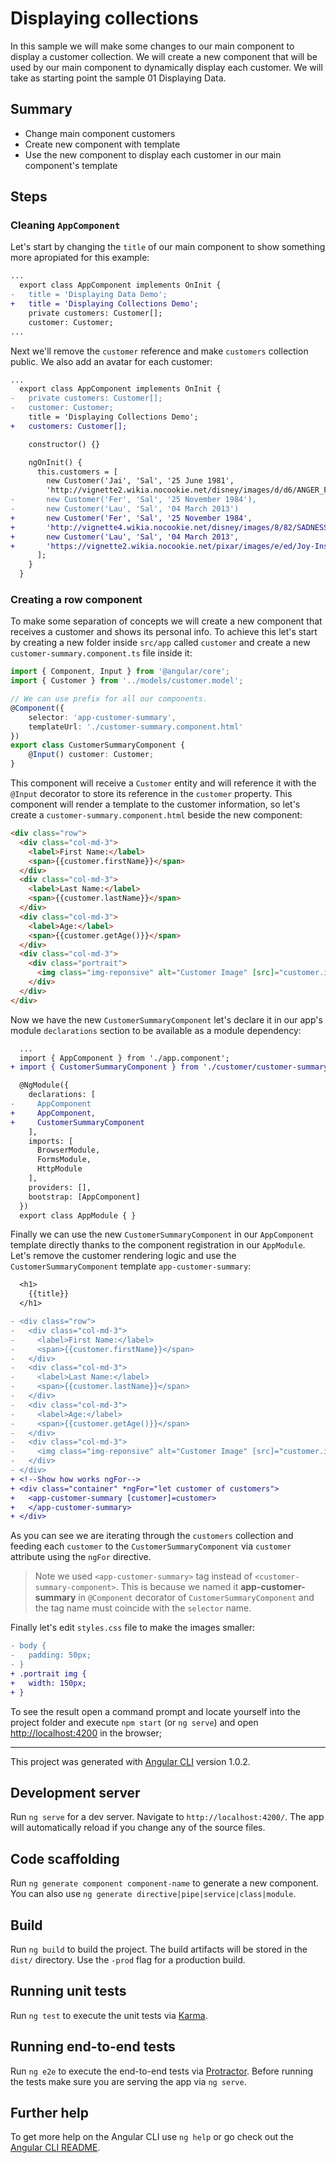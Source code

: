 # Displaying collections

In this sample we will make some changes to our main component to display a customer collection. We will create a new component that will be used by our main component to dynamically display each customer.
We will take as starting point the sample 01 Displaying Data.

## Summary
- Change main component customers
- Create new component with template
- Use the new component to display each customer in our main component's template

## Steps

### Cleaning `AppComponent`

Let's start by changing the `title` of our main component to show something more apropiated for this example:

```diff
...
  export class AppComponent implements OnInit {
-   title = 'Displaying Data Demo';
+   title = 'Displaying Collections Demo';
    private customers: Customer[];
    customer: Customer;
...
```

Next we'll remove the `customer` reference and make `customers` collection public. We also add an avatar for each customer:

```diff
...
  export class AppComponent implements OnInit {
-   private customers: Customer[];
-   customer: Customer;
    title = 'Displaying Collections Demo';
+   customers: Customer[];

    constructor() {}

    ngOnInit() {
      this.customers = [
        new Customer('Jai', 'Sal', '25 June 1981',
        'http://vignette2.wikia.nocookie.net/disney/images/d/d6/ANGER_Fullbody_Render.png/revision/latest?cb=20150615084744'),
-       new Customer('Fer', 'Sal', '25 November 1984'),
-       new Customer('Lau', 'Sal', '04 March 2013')
+       new Customer('Fer', 'Sal', '25 November 1984',
+       'http://vignette4.wikia.nocookie.net/disney/images/8/82/SADNESS_Fullbody_Render.png/revision/latest?cb=20150615091236'),
+       new Customer('Lau', 'Sal', '04 March 2013',
+       'https://vignette2.wikia.nocookie.net/pixar/images/e/ed/Joy-Inside-Out-borders.jpg/revision/latest?cb=20150718214419')
      ];
    }
  }
```

### Creating a row component

To make some separation of concepts we will create a new component that receives a customer and shows its personal info. To achieve this let's start by creating a new folder inside `src/app` called `customer` and create a new `customer-summary.component.ts` file inside it:

```ts
import { Component, Input } from '@angular/core';
import { Customer } from '../models/customer.model';

// We can use prefix for all our components.
@Component({
    selector: 'app-customer-summary',
    templateUrl: './customer-summary.component.html'
})
export class CustomerSummaryComponent {
    @Input() customer: Customer;
}
```

This component will receive a `Customer` entity and will reference it with the `@Input` decorator to store its reference in the `customer` property. This component will render a template to the customer information, so let's create a `customer-summary.component.html` beside the new component:

```html
<div class="row">
  <div class="col-md-3">
    <label>First Name:</label>
    <span>{{customer.firstName}}</span>
  </div>
  <div class="col-md-3">
    <label>Last Name:</label>
    <span>{{customer.lastName}}</span>
  </div>
  <div class="col-md-3">
    <label>Age:</label>
    <span>{{customer.getAge()}}</span>
  </div>
  <div class="col-md-3">
    <div class="portrait">
      <img class="img-reponsive" alt="Customer Image" [src]="customer.imageUrl"/>
    </div>
  </div>
</div>
```

Now we have the new `CustomerSummaryComponent` let's declare it in our app's module `declarations` section to be available as a module dependency:

```diff
  ...
  import { AppComponent } from './app.component';
+ import { CustomerSummaryComponent } from './customer/customer-summary.component';

  @NgModule({
    declarations: [
-     AppComponent
+     AppComponent,
+     CustomerSummaryComponent
    ],
    imports: [
      BrowserModule,
      FormsModule,
      HttpModule
    ],
    providers: [],
    bootstrap: [AppComponent]
  })
  export class AppModule { }
```

Finally we can use the new `CustomerSummaryComponent` in our `AppComponent` template directly thanks to the component registration in our `AppModule`. Let's remove the customer rendering logic and use the `CustomerSummaryComponent` template `app-customer-summary`:

```diff
  <h1>
    {{title}}
  </h1>

- <div class="row">
-   <div class="col-md-3">
-     <label>First Name:</label>
-     <span>{{customer.firstName}}</span>
-   </div>
-   <div class="col-md-3">
-     <label>Last Name:</label>
-     <span>{{customer.lastName}}</span>
-   </div>
-   <div class="col-md-3">
-     <label>Age:</label>
-     <span>{{customer.getAge()}}</span>
-   </div>
-   <div class="col-md-3">
-     <img class="img-reponsive" alt="Customer Image" [src]="customer.imageUrl"/>
-   </div>
- </div>
+ <!--Show how works ngFor-->
+ <div class="container" *ngFor="let customer of customers">
+   <app-customer-summary [customer]=customer>
+   </app-customer-summary>
+ </div>
```

As you can see we are iterating through the `customers` collection and feeding each `customer` to the `CustomerSummaryComponent` via `customer` attribute using the `ngFor` directive.

> Note we used `<app-customer-summary>` tag instead of `<customer-summary-component>`. This is because we named it **app-customer-summary** in `@Component` decorator of `CustomerSummaryComponent` and the tag name must coincide with the `selector` name.

Finally let's edit `styles.css` file to make the images smaller:

```diff
- body {
-   padding: 50px;
- }
+ .portrait img {
+   width: 150px;
+ }
```

To see the result open a command prompt and locate yourself into the project folder and execute `npm start` (or `ng serve`) and open [http://localhost:4200](http://localhost:4200) in the browser;

---

This project was generated with [Angular CLI](https://github.com/angular/angular-cli) version 1.0.2.

## Development server

Run `ng serve` for a dev server. Navigate to `http://localhost:4200/`. The app will automatically reload if you change any of the source files.

## Code scaffolding

Run `ng generate component component-name` to generate a new component. You can also use `ng generate directive|pipe|service|class|module`.

## Build

Run `ng build` to build the project. The build artifacts will be stored in the `dist/` directory. Use the `-prod` flag for a production build.

## Running unit tests

Run `ng test` to execute the unit tests via [Karma](https://karma-runner.github.io).

## Running end-to-end tests

Run `ng e2e` to execute the end-to-end tests via [Protractor](http://www.protractortest.org/).
Before running the tests make sure you are serving the app via `ng serve`.

## Further help

To get more help on the Angular CLI use `ng help` or go check out the [Angular CLI README](https://github.com/angular/angular-cli/blob/master/README.md).
